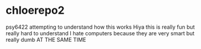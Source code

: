 # chloerepo2
psy6422 attempting to understand how this works
Hiya this is really fun but really hard to understand I hate computers because they are very smart but really dumb AT THE SAME TIME 
